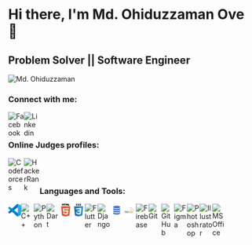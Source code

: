 # Hi there, I'm Md. Ohiduzzaman Ove 👋

## Problem Solver || Software Engineer

<img height="30px" src="https://komarev.com/ghpvc/?username=theove46&label=Profile%20views&color=0e75b6&style=flat" alt="Md. Ohiduzzaman" />

### Connect with me:

<a href="https://www.facebook.com/theove6">
    <img align="left"  width="32px" src="https://github.com/dmhendricks/signature-social-icons/blob/master/icons/round-flat-filled/35px/facebook.png" alt="Facebook"/>
</a>

<a href="https://www.linkedin.com/in/ohiduzzaman-ove/">
    <img align="left"  width="32px" src="https://github.com/dmhendricks/signature-social-icons/blob/master/icons/round-flat-filled/35px/linkedin.png" alt="Linkedin"/>
</a>
<br />
<br />

### Online Judges profiles:

<a href="https://codeforces.com/profile/ove46">
    <img align="left"  width="32px" src="https://cdn.iconscout.com/icon/free/png-256/code-forces-3521352-2944796.png" alt="Codeforces"/>
</a>

<a href="https://www.hackerrank.com/theove46">
    <img align="left"  width="32px" src="https://upload.wikimedia.org/wikipedia/commons/thumb/4/40/HackerRank_Icon-1000px.png/480px-HackerRank_Icon-1000px.png" alt="HackerRank"/>
</a>
<br />
<br />

### Languages and Tools:

<img align="left" alt="Visual Studio Code" width="26px" src="https://raw.githubusercontent.com/github/explore/80688e429a7d4ef2fca1e82350fe8e3517d3494d/topics/visual-studio-code/visual-studio-code.png" />
<img align="left" alt="C++" width="26px" src="https://brandslogos.com/wp-content/uploads/thumbs/c-logo-vector.svg" />
<img align="left" alt="Python" width="26px" src="https://www.citypng.com/public/uploads/preview/hd-python-logo-symbol-transparent-png-11639606208newcm5th7y.png" />
<img align="left" alt="Dart" width="26px" src="https://upload.wikimedia.org/wikipedia/commons/c/c6/Dart_logo.png" />
<img align="left" alt="HTML5" width="26px" src="https://raw.githubusercontent.com/github/explore/80688e429a7d4ef2fca1e82350fe8e3517d3494d/topics/html/html.png" />
<img align="left" alt="CSS3" width="26px" src="https://raw.githubusercontent.com/github/explore/80688e429a7d4ef2fca1e82350fe8e3517d3494d/topics/css/css.png" />
<img align="left" alt="Flutter" width="26px" src="https://pixlok.com/wp-content/uploads/2021/05/flutter-logo-768x768.jpg" />
<img align="left" alt="Django" width="26px" src="https://banner2.cleanpng.com/20180711/rtc/kisspng-django-web-development-web-framework-python-softwa-django-5b45d913f29027.4888902515313042119936.jpg" />
<img align="left" alt="SQL" width="26px" src="https://raw.githubusercontent.com/github/explore/80688e429a7d4ef2fca1e82350fe8e3517d3494d/topics/sql/sql.png" />
<img align="left" alt="MySQL" width="26px" src="https://raw.githubusercontent.com/github/explore/80688e429a7d4ef2fca1e82350fe8e3517d3494d/topics/mysql/mysql.png" />
<img align="left" alt="Firebase" width="26px" src="https://icon2.cleanpng.com/20180417/irq/kisspng-firebase-cloud-messaging-computer-icons-google-clo-github-5ad5d3cde70706.9853526815239628299463.jpg" />
<img align="left" alt="Git" width="26px" src="https://git-scm.com/images/logos/downloads/Git-Icon-1788C.png" />
<img align="left" alt="GitHub" width="26px" src="https://pngimg.com/d/github_PNG72.png" />
<img align="left" alt="Figma" width="26px" src="https://w7.pngwing.com/pngs/431/965/png-transparent-figma-designer-computer-icons-material-design-design-rectangle-poster-logo.png" />
<img align="left" alt="Photoshop" width="26px" src="https://w7.pngwing.com/pngs/548/34/png-transparent-adobe-photoshop-macos-bigsur-icon.png" />
<img align="left" alt="Illustrator" width="26px" src="https://w7.pngwing.com/pngs/594/245/png-transparent-adobe-creative-cloud-illustrator-adobe-systems-others-text-rectangle-orange.png" />
<img align="left" alt="MSOffice" width="26px" src="https://toppng.com/uploads/preview/office-365-icon-microsoft-office-logo-11563405007hzs1sx4xnj.png" />


<br />
<br />


<!--

- 🔭 I’m currently working on ...
- 🌱 I’m currently learning ...
- 👯 I’m looking to collaborate on ...
- 🤔 I’m looking for help with ...
- 💬 Ask me about ...
- 📫 How to reach me: ...
- 😄 Pronouns: ...
- ⚡ Fun fact: ...
-->
